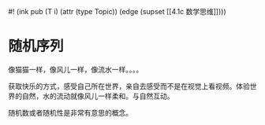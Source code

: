 #! (ink pub (T i) (attr (type Topic)) (edge (supset [[4.1c 数学思维]])))


# 随机序列

像猫猫一样，像风儿一样，像流水一样。。。。


获取快乐的方式，感受自己所在世界，亲自去感受而不是在视觉上看视频。体验世界的自然，水的流动就像风儿一样柔和。与自然互动。


随机数或者随机性是非常有意思的概念。
